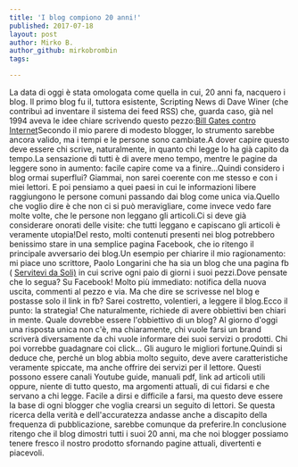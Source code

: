 ```yaml
---
title: 'I blog compiono 20 anni!'
published: 2017-07-18
layout: post
author: Mirko B.
author_github: mirkobrombin
tags:

---
```

La data di oggi è stata omologata come quella in cui, 20 anni fa, nacquero i blog. Il primo blog fu il, tuttora esistente, Scripting News di Dave Winer (che contribuì ad inventare il sistema dei feed RSS) che, guarda caso, già nel 1994 aveva le idee chiare scrivendo questo pezzo:<a href="http://scripting.com/davenet/1994/10/18/billgatesvstheinternet.html">Bill Gates contro Internet</a>Secondo il mio parere di modesto blogger, lo strumento sarebbe ancora valido, ma i tempi e le persone sono cambiate.A dover capire questo deve essere chi scrive, naturalmente, in quanto chi legge lo ha già capito da tempo.La sensazione di tutti è di avere meno tempo, mentre le pagine da leggere sono in aumento: facile capire come va a finire...Quindi considero i blog ormai superflui? Giammai, non sarei coerente con me stesso e con i miei lettori. E poi pensiamo a quei paesi in cui le informazioni libere raggiungono le persone comuni passando dai blog come unica via.Quello che voglio dire è che non ci si può meravigliare, come invece vedo fare molte volte, che le persone non leggano gli articoli.Ci si deve già considerare onorati delle visite: che tutti leggano e capiscano gli articoli è veramente utopia!Del resto, molti contenuti presenti nei blog potrebbero benissimo stare in una semplice pagina Facebook, che io ritengo il principale avversario dei blog.Un esempio per chiarire il mio ragionamento: mi piace uno scrittore, Paolo Longarini che ha sia un blog che una pagina fb ( <a href="https://www.facebook.com/Servitevidasoli/?fref=ts" target="_blank" rel="noopener noreferrer">Servitevi da Soli)</a> in cui scrive ogni paio di giorni i suoi pezzi.Dove pensate che lo segua? Su Facebook! Molto più immediato: notifica della nuova uscita, commenti al pezzo e via. Ma che dire se scrivesse  nel blog e postasse solo il link in fb? Sarei costretto, volentieri, a leggere il blog.Ecco il punto: la strategia! Che naturalmente, richiede di avere obbiettivi ben chiari in mente. Quale dovrebbe essere l'obbiettivo di un blog? Al giorno d'oggi  una risposta unica non c'è, ma chiaramente, chi vuole farsi un brand scriverà diversamente da chi vuole informare dei suoi servizi o prodotti. Chi poi vorrebbe guadagnare coi click... Gli auguro le migliori fortune.Quindi si deduce che, perché un blog abbia molto seguito, deve avere caratteristiche veramente spiccate, ma anche offrire dei servizi per il lettore. Questi possono essere canali Youtube guide, manuali pdf, link ad articoli utili oppure, niente di tutto questo, ma argomenti attuali, di cui fidarsi e che servano a chi legge. Facile a dirsi e difficile a farsi, ma questo deve essere la base di ogni blogger che voglia crearsi un seguito di lettori. Se questa ricerca della verità e dell'accuratezza andasse anche a discapito della frequenza di pubblicazione, sarebbe comunque da preferire.In conclusione ritengo che il blog dimostri tutti i suoi 20 anni, ma che noi blogger possiamo tenere fresco il nostro prodotto  sfornando pagine attuali, divertenti e piacevoli.&nbsp;